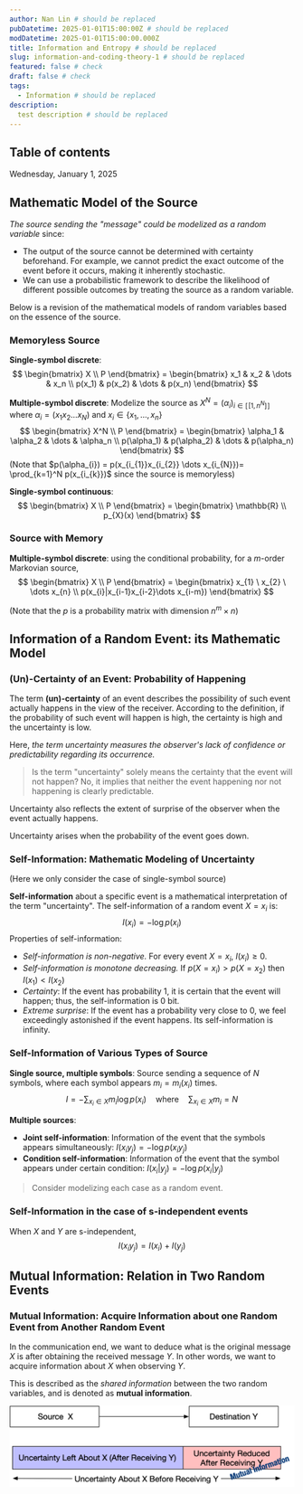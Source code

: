 ```yaml
---
author: Nan Lin # should be replaced
pubDatetime: 2025-01-01T15:00:00Z # should be replaced
modDatetime: 2025-01-01T15:00:00.000Z
title: Information and Entropy # should be replaced
slug: information-and-coding-theory-1 # should be replaced
featured: false # check
draft: false # check
tags:
  - Information # should be replaced
description:
  test description # should be replaced
---
```


## Table of contents

Wednesday, January 1, 2025
## Mathematic Model of the Source

*The source sending the "message" could be modelized as a random variable* since:
- The output of the source cannot be determined with certainty beforehand. For example, we cannot predict the exact outcome of the event before it occurs, making it inherently stochastic.
- We can use a probabilistic framework to describe the likelihood of different possible outcomes by treating the source as a random variable.

Below is a revision of the mathematical models of random variables based on the essence of the source.
### Memoryless Source

**Single-symbol discrete**:
$$
\begin{bmatrix}
X \\ P
\end{bmatrix} =
\begin{bmatrix}
x_1 & x_2 & \dots & x_n \\
p(x_1) & p(x_2) & \dots & p(x_n)
\end{bmatrix}
$$

**Multiple-symbol discrete**: Modelize the source as $X^N = (\alpha_{i})_{i \in [\![1, n^N]\!]}$ where $\alpha_i = (x_1 x_2 \dots x_N)$ and $x_i \in \{ x_1, \dots, x_n \}$
$$
\begin{bmatrix}
X^N \\ P
\end{bmatrix} =
\begin{bmatrix}
\alpha_1 & \alpha_2 & \dots & \alpha_n \\
p(\alpha_1) & p(\alpha_2) & \dots & p(\alpha_n)
\end{bmatrix}
$$
(Note that $p(\alpha_{i}) = p(x_{i_{1}}x_{i_{2}} \dots x_{i_{N}})= \prod_{k=1}^N p(x_{i_{k}})$ since the source is memoryless)


**Single-symbol continuous**:
$$
\begin{bmatrix}
X \\ P
\end{bmatrix} =
\begin{bmatrix}
\mathbb{R} \\ 
p_{X}(x)
\end{bmatrix}
$$

### Source with Memory

**Multiple-symbol discrete**: using the conditional probability, for a $m$-order Markovian source,
$$
\begin{bmatrix}
X \\ P
\end{bmatrix} = \begin{bmatrix}
x_{1} \ x_{2} \ \dots x_{n} \\
p(x_{i}|x_{i-1}x_{i-2}\dots x_{i-m})
\end{bmatrix}
$$

(Note that the $p$ is a probability matrix with dimension $n^m \times n$)

## Information of a Random Event: its Mathematic Model

### (Un)-Certainty of an Event: Probability of Happening

The term **(un)-certainty** of an event describes the possibility of such event actually happens in the view of the receiver. According to the definition, if the probability of such event will happen is high, the certainty is high and the uncertainty is low.

Here, *the term uncertainty measures the observer's lack of confidence or predictability regarding its occurrence.*

> Is the term "uncertainty" solely means the certainty that the event will not happen? No, it implies that neither the event happening nor not happening is clearly predictable.

Uncertainty also reflects the extent of surprise of the observer when the event actually happens.

Uncertainty arises when the probability of the event goes down.
### Self-Information: Mathematic Modeling of Uncertainty

(Here we only consider the case of single-symbol source)

**Self-information** about a specific event is a mathematical interpretation of the term "uncertainty". The self-information of a random event $X = x_i$ is:
$$
I(x_i) = - \log p(x_i)
$$
Properties of self-information:
- *Self-information is non-negative.* For every event $X = x_i$, $I(x_i) \geq 0$.
- *Self-information is monotone decreasing.* If $p(X = x_i) > p(X= x_2)$ then $I(x_1) < I(x_2)$
- *Certainty*: If the event has probability 1, it is certain that the event will happen; thus, the self-information is 0 bit. 
- *Extreme surprise*: If the event has a probability very close to 0, we feel exceedingly astonished if the event happens. Its self-information is infinity.

### Self-Information of Various Types of Source

**Single source, multiple symbols**: Source sending a sequence of $N$ symbols, where each symbol appears $m_{i} = m_{i}(x_{i})$ times.
$$
I = - \sum_{x_i \in X} m_i \log p(x_i) \quad \text{where} \quad \sum_{x_i \in X} m_i = N
$$

**Multiple sources**:
- **Joint self-information**: Information of the event that the symbols appears simultaneously: $I(x_{i}y_{j}) = -\log p(x_{i }y_{j})$
- **Condition self-information**: Information of the event that the symbol appears under certain condition: $I(x_{i}|y_{j}) = - \log p(x_{i}|y_{j})$

> Consider modelizing each case as a random event.

### Self-Information in the case of s-independent events

When $X$ and $Y$ are s-independent, $$I(x_{i}y_{j}) = I(x_{i})+ I(y_{j})$$
## Mutual Information: Relation in Two Random Events

### Mutual Information: Acquire Information about one Random Event from Another Random Event

In the communication end, we want to deduce what is the original message $X$ is after obtaining the received message $Y$. In other words, we want to acquire information about $X$ when observing $Y$.

This is described as the *shared information* between the two random variables, and is denoted as **mutual information**.

![](attachments/Mutual%20Information.png)